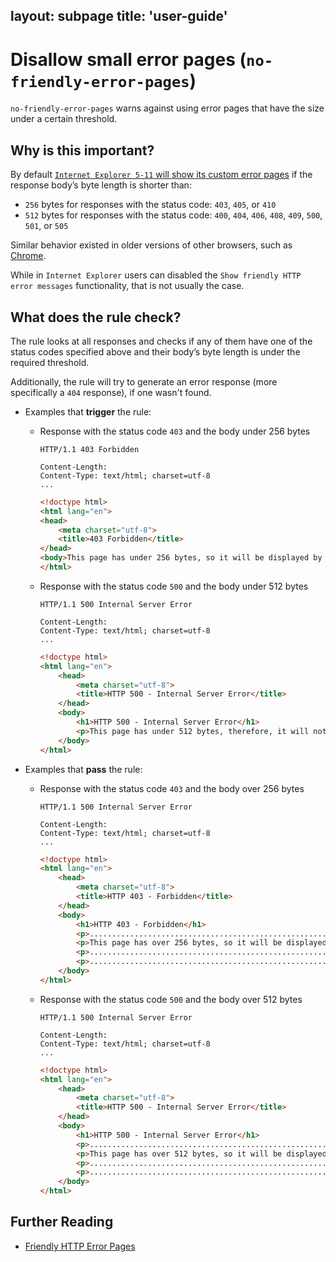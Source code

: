 layout: subpage
title: 'user-guide'
---
# Disallow small error pages (`no-friendly-error-pages`)

`no-friendly-error-pages` warns against using error pages that have the
size under a certain threshold.


## Why is this important?

By default [`Internet Explorer 5-11` will show its custom error
pages](https://blogs.msdn.microsoft.com/ieinternals/2010/08/18/friendly-http-error-pages/)
if the response body’s byte length is shorter than:

  * `256` bytes for responses with the status code: `403`, `405`,
    or `410`
  * `512` bytes for responses with the status code: `400`, `404`,
    `406`, `408`, `409`, `500`, `501`, or `505`

Similar behavior existed in older versions of other browsers, such as
[Chrome](https://bugs.chromium.org/p/chromium/issues/detail?id=36558).

While in `Internet Explorer` users can disabled the `Show friendly HTTP
error messages` functionality, that is not usually the case.


## What does the rule check?

The rule looks at all responses and checks if any of them have one
of the status codes specified above and their body’s byte length is
under the required threshold.

Additionally, the rule will try to generate an error response (more
specifically a `404` response), if one wasn't found.

* Examples that **trigger** the rule:

  * Response with the status code `403` and the body under 256 bytes

    ```text
    HTTP/1.1 403 Forbidden

    Content-Length:
    Content-Type: text/html; charset=utf-8
    ...

    ```

    ``` html
    <!doctype html>
    <html lang="en">
    <head>
        <meta charset="utf-8">
        <title>403 Forbidden</title>
    </head>
    <body>This page has under 256 bytes, so it will be displayed by all browsers.</body>
    </html>
    ```

  * Response with the status code `500` and the body under 512 bytes

    ```text
    HTTP/1.1 500 Internal Server Error

    Content-Length:
    Content-Type: text/html; charset=utf-8
    ...

    ```

    ```html
    <!doctype html>
    <html lang="en">
        <head>
            <meta charset="utf-8">
            <title>HTTP 500 - Internal Server Error</title>
        </head>
        <body>
            <h1>HTTP 500 - Internal Server Error</h1>
            <p>This page has under 512 bytes, therefore, it will not be displayed by some older browsers.</p>
        </body>
    </html>
    ```

* Examples that **pass** the rule:

  * Response with the status code `403` and the body over 256 bytes

    ```text
    HTTP/1.1 500 Internal Server Error

    Content-Length:
    Content-Type: text/html; charset=utf-8
    ...

    ```

    ```html
    <!doctype html>
    <html lang="en">
        <head>
            <meta charset="utf-8">
            <title>HTTP 403 - Forbidden</title>
        </head>
        <body>
            <h1>HTTP 403 - Forbidden</h1>
            <p>......................................................................</p>
            <p>This page has over 256 bytes, so it will be displayed by all browsers.</p>
            <p>......................................................................</p>
            <p>......................................................................</p>
        </body>
    </html>
    ```

  * Response with the status code `500` and the body over 512 bytes

    ```text
    HTTP/1.1 500 Internal Server Error

    Content-Length:
    Content-Type: text/html; charset=utf-8
    ...

    ```

    ```html
    <!doctype html>
    <html lang="en">
        <head>
            <meta charset="utf-8">
            <title>HTTP 500 - Internal Server Error</title>
        </head>
        <body>
            <h1>HTTP 500 - Internal Server Error</h1>
            <p>......................................................................</p>
            <p>This page has over 512 bytes, so it will be displayed by all browsers.</p>
            <p>......................................................................</p>
            <p>......................................................................</p>
        </body>
    </html>
    ```


## Further Reading

* [Friendly HTTP Error Pages](https://blogs.msdn.microsoft.com/ieinternals/2010/08/18/friendly-http-error-pages/)
